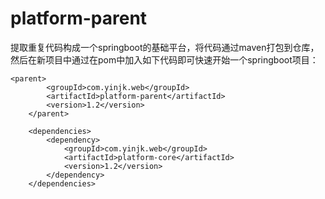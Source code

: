 # platform-parent
提取重复代码构成一个springboot的基础平台，将代码通过maven打包到仓库，然后在新项目中通过在pom中加入如下代码即可快速开始一个springboot项目：
```
<parent>
        <groupId>com.yinjk.web</groupId>
        <artifactId>platform-parent</artifactId>
        <version>1.2</version>
    </parent>

    <dependencies>
        <dependency>
            <groupId>com.yinjk.web</groupId>
            <artifactId>platform-core</artifactId>
            <version>1.2</version>
        </dependency>
    </dependencies>
    
```
